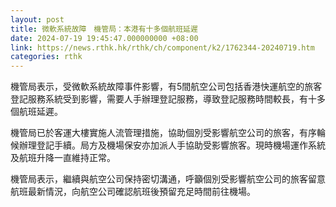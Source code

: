 ```yaml
---
layout: post
title: 微軟系統故障　機管局：本港有十多個航班延遲
date: 2024-07-19 19:45:47.000000000 +08:00
link: https://news.rthk.hk/rthk/ch/component/k2/1762344-20240719.htm
categories: rthk
---
```


機管局表示，受微軟系統故障事件影響，有5間航空公司包括香港快運航空的旅客登記服務系統受到影響，需要人手辦理登記服務，導致登記服務時間較長，有十多個航班延遲。

機管局已於客運大樓實施人流管理措施，協助個別受影響航空公司的旅客，有序輪候辦理登記手續。局方及機場保安亦加派人手協助受影響旅客。現時機場運作系統及航班升降一直維持正常。

機管局表示，繼續與航空公司保持密切溝通，呼籲個別受影響航空公司的旅客留意航班最新情況，向航空公司確認航班後預留充足時間前往機場。
